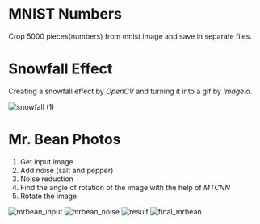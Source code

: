 # MNIST Numbers
Crop 5000 pieces(numbers) from mnist image and save in separate files.

# Snowfall Effect
Creating a snowfall effect by _OpenCV_ and turning it into a gif by _Imageio_.

![snowfall (1)](https://user-images.githubusercontent.com/79134287/145171332-af39d7e1-0696-40a9-bd3f-fc0e02b6303d.gif)

# Mr. Bean Photos
1. Get input image
2. Add noise (salt and pepper)
3. Noise reduction
4. Find the angle of rotation of the image with the help of _MTCNN_
5. Rotate the image

![mrbean_input](https://user-images.githubusercontent.com/79134287/145171811-2ae487dc-abe0-4251-a8a3-b61ffe5d6246.JPG)
![mrbean_noise](https://user-images.githubusercontent.com/79134287/145171814-01a00682-dde0-49a4-add8-29fa7edc37f4.jpg)
![result](https://user-images.githubusercontent.com/79134287/145171817-e7f2680c-2b88-462e-ba03-c75f3ee62323.jpg)
![final_mrbean](https://user-images.githubusercontent.com/79134287/145171804-8d66ea00-b494-492e-bac4-8978c4bb7ca7.jpg)

